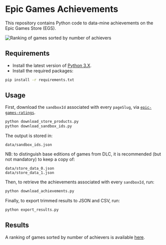 # Epic Games Achievements

This repository contains Python code to data-mine achievements on the Epic Games Store (EGS).

![Ranking of games sorted by number of achievers][img-cover]

## Requirements

-   Install the latest version of [Python 3.X][python-download-url].
-   Install the required packages:

```bash
pip install -r requirements.txt
```

## Usage

First, download the `sandboxId` associated with every `pageSlug`, via [`epic-games-ratings`][epic-games-ratings].
```bash
python download_store_products.py
python download_sandbox_ids.py
```
The output is stored in:
```
data/sandbox_ids.json
```
NB: to distinguish base editions of games from DLC, it is recommended (but not mandatory) to keep a copy of:
```
data/store_data_0.json
data/store_data_1.json
```

Then, to retrieve the achievements associated with every `sandboxId`, run:
```bash
python download_achievements.py
```

Finally, to export trimmed results to JSON and CSV, run:
```bash
python export_results.py
```

## Results

A ranking of games sorted by number of achievers is available [here][ranking-url].

<!-- Definitions -->

[img-cover]: <https://github.com/woctezuma/epic-games-achievements/wiki/img/cover.png>
[python-download-url]: <https://www.python.org/downloads/>
[epic-games-ratings]: <https://github.com/woctezuma/epic-games-ratings>
[colab-notebook]: <https://colab.research.google.com/github/woctezuma/epic-games-achievements/blob/colab/epic_games_achievements.ipynb>
[colab-badge]: <https://colab.research.google.com/assets/colab-badge.svg>
[ranking-url]: <data/egs_achievements.csv>
